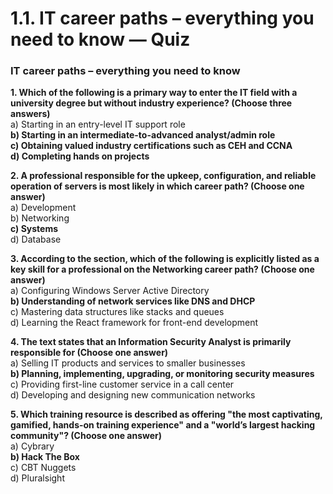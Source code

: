 # 1.1. IT career paths – everything you need to know — Quiz

### IT career paths – everything you need to know

**1. Which of the following is a primary way to enter the IT field with a university degree but without industry experience? (Choose three answers)**\
a) Starting in an entry-level IT support role\
**b) Starting in an intermediate-to-advanced analyst/admin role**\
**c) Obtaining valued industry certifications such as CEH and CCNA**\
**d) Completing hands on projects**

**2. A professional responsible for the upkeep, configuration, and reliable operation of servers is most likely in which career path? (Choose one answer)**\
a) Development\
b) Networking\
**c) Systems**\
d) Database

**3. According to the section, which of the following is explicitly listed as a key skill for a professional on the Networking career path? (Choose one answer)**\
a) Configuring Windows Server Active Directory\
**b) Understanding of network services like DNS and DHCP**\
c) Mastering data structures like stacks and queues\
d) Learning the React framework for front-end development

**4. The text states that an Information Security Analyst is primarily responsible for (Choose one answer)**\
a) Selling IT products and services to smaller businesses\
**b) Planning, implementing, upgrading, or monitoring security measures**\
c) Providing first-line customer service in a call center\
d) Developing and designing new communication networks

**5. Which training resource is described as offering "the most captivating, gamified, hands-on training experience" and a "world’s largest hacking community"? (Choose one answer)**\
a) Cybrary\
**b) Hack The Box**\
c) CBT Nuggets\
d) Pluralsight
